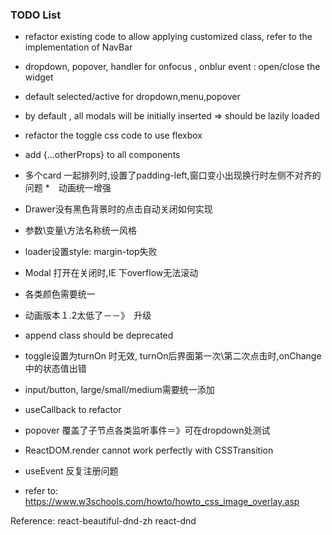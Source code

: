 ### TODO List
* refactor existing code to allow applying customized class, 
refer to the implementation of NavBar    
 
 * dropdown, popover, handler for onfocus , onblur event :  open/close the widget
 * default selected/active for dropdown,menu,popover
 * by default , all modals will be initially inserted => should be lazily loaded 
 * refactor the toggle css code to use flexbox 
 * add {...otherProps} to all components
 * 多个card 一起排列时,设置了padding-left,窗口变小出现换行时左侧不对齐的问题
 *　动画统一增强
 * Drawer没有黑色背景时的点击自动关闭如何实现
 * 参数\变量\方法名称统一风格
 * loader设置style: margin-top失败
 * Modal 打开在关闭时,IE 下overflow无法滚动
 * 各类颜色需要统一
 * 动画版本１.2太低了－－》　升级
 * append class should be deprecated
 * toggle设置为turnOn 时无效, turnOn后界面第一次\第二次点击时,onChange中的状态值出错
 * input/button, large/small/medium需要统一添加
 * useCallback to refactor
 * popover 覆盖了子节点各类监听事件＝》可在dropdown处测试
 *  ReactDOM.render cannot work perfectly with CSSTransition
 * useEvent 反复注册问题
 
 * refer to: https://www.w3schools.com/howto/howto_css_image_overlay.asp
 
 
 Reference:
 react-beautiful-dnd-zh
 react-dnd